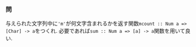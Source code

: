 ### 問
与えられた文字列中に`'m'`が何文字含まれるかを返す関数`mcount :: Num a => [Char] -> a`をつくれ.
必要であれば`sum :: Num a => [a] -> a`関数を用いて良い.
